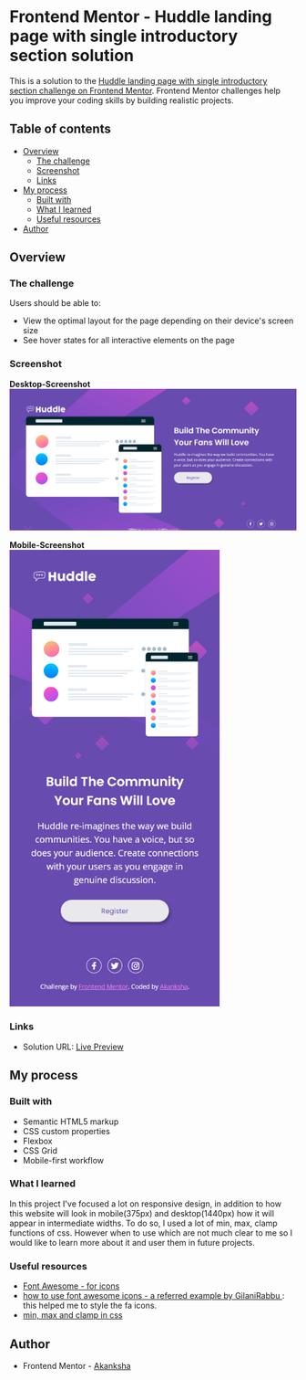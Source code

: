 # Frontend Mentor - Huddle landing page with single introductory section solution

This is a solution to the [Huddle landing page with single introductory section challenge on Frontend Mentor](https://www.frontendmentor.io/challenges/huddle-landing-page-with-a-single-introductory-section-B_2Wvxgi0). Frontend Mentor challenges help you improve your coding skills by building realistic projects. 

## Table of contents

- [Overview](#overview)
  - [The challenge](#the-challenge)
  - [Screenshot](#screenshot)
  - [Links](#links)
- [My process](#my-process)
  - [Built with](#built-with)
  - [What I learned](#what-i-learned)
  - [Useful resources](#useful-resources)
- [Author](#author)

## Overview

### The challenge

Users should be able to:

- View the optimal layout for the page depending on their device's screen size
- See hover states for all interactive elements on the page

### Screenshot

**Desktop-Screenshot**
![](./screenshot-desktop.png)

**Mobile-Screenshot**
<br>
<img src="screenshot-mobile.png" alt="mobile-sc" height="800px"/>

### Links

- Solution URL: [Live Preview](https://akanksha493.github.io/FrontendMentor-challenges/huddle-landing-page-with-single-introductory-section-master/)

## My process

### Built with

- Semantic HTML5 markup
- CSS custom properties
- Flexbox
- CSS Grid
- Mobile-first workflow

### What I learned

In this project I've focused a lot on responsive design, in addition to how this website will look in mobile(375px) and desktop(1440px) how it will appear in intermediate widths.
To do so, I used a lot of min, max, clamp functions of css. However when to use which are not much clear to me so I would like to learn more about it and user them in future projects.

### Useful resources

- [Font Awesome - for icons](https://fontawesome.com/)
- [how to use font awesome icons - a referred example by GilaniRabbu ](https://github.com/GilaniRabbu/ping-coming-soon-page-solution/blob/main/style.css): this helped me to style the fa icons.
- [min, max and clamp in css](https://web.dev/articles/min-max-clamp)

## Author

- Frontend Mentor - [Akanksha](https://www.frontendmentor.io/profile/akanksha493)